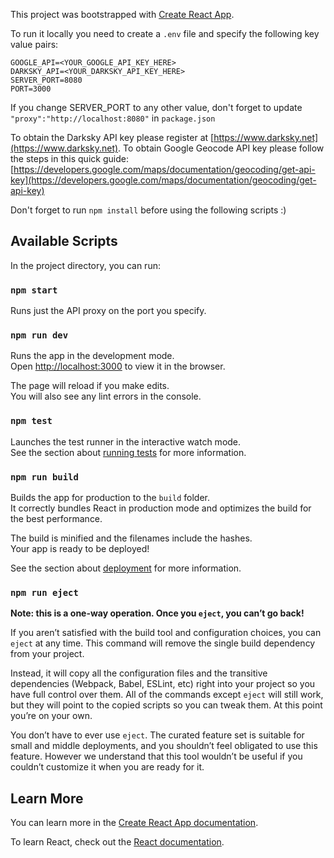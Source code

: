 This project was bootstrapped with [Create React App](https://github.com/facebook/create-react-app).

To run it locally you need to create a `.env` file and specify the following key value pairs:

```
GOOGLE_API=<YOUR_GOOGLE_API_KEY_HERE>
DARKSKY_API=<YOUR_DARKSKY_API_KEY_HERE>
SERVER_PORT=8080
PORT=3000
```

If you change SERVER_PORT to any other value, don't forget to update `"proxy":"http://localhost:8080"` in `package.json`

To obtain the Darksky API key please register at [https://www.darksky.net](https://www.darksky.net).
To obtain Google Geocode API key please follow the steps in this quick guide: [https://developers.google.com/maps/documentation/geocoding/get-api-key](https://developers.google.com/maps/documentation/geocoding/get-api-key)

Don't forget to run `npm install` before using the following scripts :)

## Available Scripts

In the project directory, you can run:

### `npm start`

Runs just the API proxy on the port you specify.

### `npm run dev`

Runs the app in the development mode.<br>
Open [http://localhost:3000](http://localhost:3000) to view it in the browser.

The page will reload if you make edits.<br>
You will also see any lint errors in the console.

### `npm test`

Launches the test runner in the interactive watch mode.<br>
See the section about [running tests](https://facebook.github.io/create-react-app/docs/running-tests) for more information.

### `npm run build`

Builds the app for production to the `build` folder.<br>
It correctly bundles React in production mode and optimizes the build for the best performance.

The build is minified and the filenames include the hashes.<br>
Your app is ready to be deployed!

See the section about [deployment](https://facebook.github.io/create-react-app/docs/deployment) for more information.

### `npm run eject`

**Note: this is a one-way operation. Once you `eject`, you can’t go back!**

If you aren’t satisfied with the build tool and configuration choices, you can `eject` at any time. This command will remove the single build dependency from your project.

Instead, it will copy all the configuration files and the transitive dependencies (Webpack, Babel, ESLint, etc) right into your project so you have full control over them. All of the commands except `eject` will still work, but they will point to the copied scripts so you can tweak them. At this point you’re on your own.

You don’t have to ever use `eject`. The curated feature set is suitable for small and middle deployments, and you shouldn’t feel obligated to use this feature. However we understand that this tool wouldn’t be useful if you couldn’t customize it when you are ready for it.

## Learn More

You can learn more in the [Create React App documentation](https://facebook.github.io/create-react-app/docs/getting-started).

To learn React, check out the [React documentation](https://reactjs.org/).

